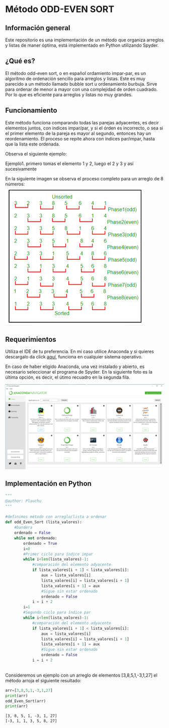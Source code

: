 # Método ODD-EVEN SORT 

## Información general

Este repositorio es una implementación de un método que organiza arreglos y listas de maner óptima, está implementado en Python utilizando Spyder.

## ¿Qué es?

El método odd-even sort, o en español ordamiento impar-par, es un algorítmo de ordenación sencillo para arreglos y listas. Este es muy parecido a un método llamado bubble sort u ordenamiento burbuja. Sirve para ordenar de menor a mayor con una complejidad de orden cuadrado. Por lo que es eficiente para arreglos y listas no muy grandes. 


## Funcionamiento

Este método funciona comparando todas las parejas adyacentes, es decir elementos juntos, con índices impar/par, y si el órden es incorrecto, o sea si el primer elemento de la pareja es mayor al segundo, entonces hay un reordenamiento. El proceso se repite ahora con índices par/impar, hasta que la lista este ordenada. 

Observa el siguiente ejemplo:

Ejemplo1. primero tomas el elemento 1 y 2, luego el 2 y 3  y así sucesivamente

En la siguiente imagen se observa el proceso completo para un arreglo de 8 números:
<img src="oes.png"/>

## Requerimientos

Utiliza el IDE de tu preferencia. En mi caso utilice Anaconda y si quieres descargalo da click [aquí](https://anaconda.org/anaconda/python), funciona en cualquier sistema operativo.

En caso de haber eligido Anaconda, una vez instalado y abierto, es necesario seleccionar el programa de Spyder. En la siguiente foto es la última opción, es decir, el útimo recuadro en la segunda fila. 

<img src="spyder.png"/>


## Implementación en Python



```python
"""
@author: Plauchu
"""

#definimos método con arreglo/lista a ordenar
def odd_Even_Sort (lista_valores):
    #bandera
    ordenado = False
    while not ordenado:
        ordenado = True
        i=0
        #Primer ciclo para índice impar 
        while i<len(lista_valores)-1:
            #comparación del elemento adyacente
            if lista_valores[i + 1] < lista_valores[i]:
                aux = lista_valores[i]
                lista_valores[i] = lista_valores[i + 1]
                lista_valores[i + 1] = aux
                #Sigue sin estar ordenado
                ordenado = False
            i = i + 2
        i=1
        #Segundo ciclo para índice par 
        while i<len(lista_valores)-1:
            #comparación del elemento adyacente
            if lista_valores[i + 1] < lista_valores[i]:
                aux = lista_valores[i]
                lista_valores[i] = lista_valores[i + 1]
                lista_valores[i + 1] = aux
                #Sigue sin estar ordenado
                ordenado = False
            i = i + 2
        
```

Consideremos un ejemplo con un arreglo de elementos [3,8,5,1,-3,1,27] el método arroja el siguiente resultado:


```python
arr=[3,8,5,1,-3,1,27]
print(arr)
odd_Even_Sort(arr)
print(arr)
```

    [3, 8, 5, 1, -3, 1, 27]
    [-3, 1, 1, 3, 5, 8, 27]


